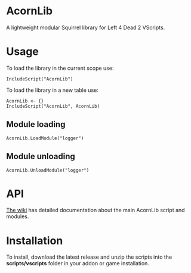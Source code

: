 # AcornLib
A lightweight modular Squirrel library for Left 4 Dead 2 VScripts.

# Usage

To load the library in the current scope use:

```Squirrel
IncludeScript("AcornLib")
```

To load the library in a new table use:

```Squirrel
AcornLib <- {}
IncludeScript("AcornLib", AcornLib)
```

## Module loading

```Squirrel
AcornLib.LoadModule("logger")
```

## Module unloading

```Squirrel
AcornLib.UnloadModule("logger")
```


# API

[The wiki](https://github.com/Treescrub/AcornLib/wiki) has detailed documentation about the main AcornLib script and modules.

# Installation

To install, download the latest release and unzip the scripts into the **scripts/vscripts** folder in your addon or game installation.
